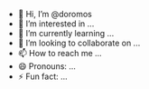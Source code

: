 - 👋 Hi, I’m @doromos
- 👀 I’m interested in ...
- 🌱 I’m currently learning ...
- 💞️ I’m looking to collaborate on ...
- 📫 How to reach me ...
- 😄 Pronouns: ...
- ⚡ Fun fact: ...

<!---
doromos/doromos is a ✨ special ✨ repository because its `README.md` (this file) appears on your GitHub profile.
You can click the Preview link to take a look at your changes.
--->
